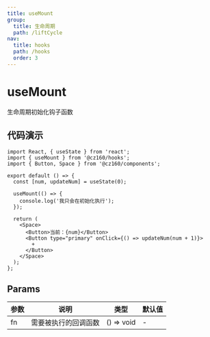 ```yaml
---
title: useMount
group:
  title: 生命周期
  path: /liftCycle
nav:
  title: hooks
  path: /hooks
  order: 3
---
```


# useMount

生命周期初始化钩子函数

## 代码演示

```tsx
import React, { useState } from 'react';
import { useMount } from '@cz160/hooks';
import { Button, Space } from '@cz160/components';

export default () => {
  const [num, updateNum] = useState(0);

  useMount(() => {
    console.log('我只会在初始化执行');
  });

  return (
    <Space>
      <Button>当前：{num}</Button>
      <Button type="primary" onClick={() => updateNum(num + 1)}>
        +
      </Button>
    </Space>
  );
};
```

## Params

| 参数 | 说明                 | 类型       | 默认值 |
| ---- | -------------------- | ---------- | ------ |
| fn   | 需要被执行的回调函数 | () => void | -      |
